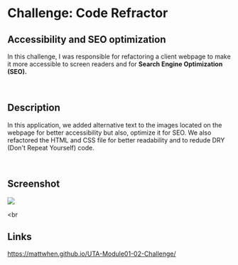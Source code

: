 # Challenge: Code Refractor

## Accessibility and SEO optimization 
In this challenge, I was responsible for refactoring a client webpage to make it more accessible to screen readers and for <strong>Search Engine Optimization (SEO). </strong>

<br>

## Description
In this application, we added alternative text to the images located on the webpage for better accessibility but also, optimize it for SEO. We also refactored the HTML and CSS file for better readability and to redude DRY (Don't Repeat Yourself) code. 

<br>

## Screenshot 


![](./assets/images/webpage-screenshot.png)

<br

## Links
https://mattwhen.github.io/UTA-Module01-02-Challenge/